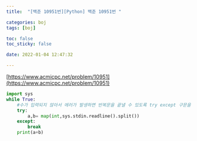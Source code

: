 ```yaml
---
title:  "[백준 10951번][Python] 백준 10951번 "

categories: boj
tags: [boj]

toc: false
toc_sticky: false

date: 2022-01-04 12:47:32

---
```

[https://www.acmicpc.net/problem/10951](https://www.acmicpc.net/problem/10951)

```python
import sys
while True:
    #수가 입력되지 않아서 에러가 발생하면 반복문을 끝낼 수 있도록 try except 구문을 활용
    try:
        a,b= map(int,sys.stdin.readline().split())
    except:
        break
    print(a+b)
```